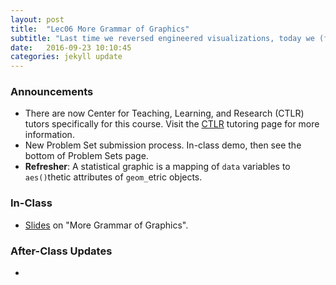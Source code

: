 ```yaml
---
layout: post
title:  "Lec06 More Grammar of Graphics"
subtitle: "Last time we reversed engineered visualizations, today we (forward) engineer them."
date:   2016-09-23 10:10:45
categories: jekyll update
---
```




### Announcements

* There are now Center for Teaching, Learning, and Research (CTLR) tutors specifically for this course. Visit the [CTLR](http://www.middlebury.edu/academics/resources/ctlr/students) tutoring page for more information.
* New Problem Set submission process. In-class demo, then see the bottom of Problem Sets page.
* **Refresher**: A statistical graphic is a mapping of `data` variables to `aes()`thetic
attributes of `geom_`etric objects.



### In-Class

* <a href = "{{ site.baseurl }}/assets/2-Data/More_Grammar_of_Graphics.html" target = "_blank">Slides</a> on "More Grammar of Graphics".



### After-Class Updates

* <!--Lec05 <a href = "{{ site.baseurl }}/assets/LC/tidy_data.html" target = "_blank">learning check discussion</a>.-->
